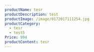 ```yaml
---
productName: tesr
productDescription: test
productImage: /image/0172017111254.jpg
productCategory:
  - tesr
  - test5
Price: 994
productContent: tesr
---
```



